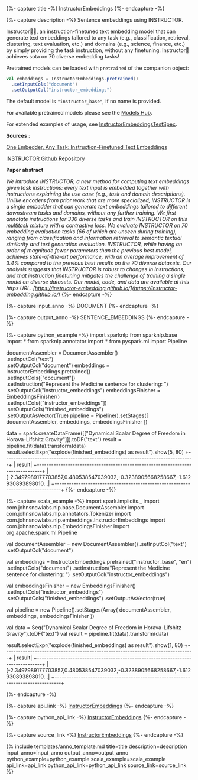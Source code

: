 {%- capture title -%}
InstructorEmbeddings
{%- endcapture -%}

{%- capture description -%}
Sentence embeddings using INSTRUCTOR.

Instructor👨‍🏫, an instruction-finetuned text embedding model that can generate text
embeddings tailored to any task (e.g., classification, retrieval, clustering, text evaluation,
etc.) and domains (e.g., science, finance, etc.) by simply providing the task instruction,
without any finetuning. Instructor👨‍ achieves sota on 70 diverse embedding tasks!

Pretrained models can be loaded with `pretrained` of the companion object:

```scala
val embeddings = InstructorEmbeddings.pretrained()
  .setInputCols("document")
  .setOutputCol("instructor_embeddings")
```

The default model is `"instructor_base"`, if no name is provided.

For available pretrained models please see the
[Models Hub](https://sparknlp.org/models?q=Instructor).

For extended examples of usage, see
[InstructorEmbeddingsTestSpec](https://github.com/JohnSnowLabs/spark-nlp/blob/master/src/test/scala/com/johnsnowlabs/nlp/embeddings/InstructorEmbeddingsTestSpec.scala).

**Sources** :

[One Embedder, Any Task: Instruction-Finetuned Text Embeddings](https://arxiv.org/abs/2212.09741)

[INSTRUCTOR Github Repository](https://github.com/HKUNLP/instructor-embedding/)

**Paper abstract**

*We introduce INSTRUCTOR, a new method for computing text embeddings given task instructions:
every text input is embedded together with instructions explaining the use case (e.g., task
and domain descriptions). Unlike encoders from prior work that are more specialized,
INSTRUCTOR is a single embedder that can generate text embeddings tailored to different
downstream tasks and domains, without any further training. We first annotate instructions for
330 diverse tasks and train INSTRUCTOR on this multitask mixture with a contrastive loss. We
evaluate INSTRUCTOR on 70 embedding evaluation tasks (66 of which are unseen during training),
ranging from classification and information retrieval to semantic textual similarity and text
generation evaluation. INSTRUCTOR, while having an order of magnitude fewer parameters than
the previous best model, achieves state-of-the-art performance, with an average improvement of
3.4% compared to the previous best results on the 70 diverse datasets. Our analysis suggests
that INSTRUCTOR is robust to changes in instructions, and that instruction finetuning
mitigates the challenge of training a single model on diverse datasets. Our model, code, and
data are available at this https URL. [https://instructor-embedding.github.io/](https://instructor-embedding.github.io/)*
{%- endcapture -%}

{%- capture input_anno -%}
DOCUMENT
{%- endcapture -%}

{%- capture output_anno -%}
SENTENCE_EMBEDDINGS
{%- endcapture -%}

{%- capture python_example -%}
import sparknlp
from sparknlp.base import *
from sparknlp.annotator import *
from pyspark.ml import Pipeline

documentAssembler = DocumentAssembler() \
    .setInputCol("text") \
    .setOutputCol("document")
embeddings = InstructorEmbeddings.pretrained() \
    .setInputCols(["document"]) \
    .setInstruction("Represent the Medicine sentence for clustering: ") \
    .setOutputCol("instructor_embeddings")
embeddingsFinisher = EmbeddingsFinisher() \
    .setInputCols(["instructor_embeddings"]) \
    .setOutputCols("finished_embeddings") \
    .setOutputAsVector(True)
pipeline = Pipeline().setStages([
    documentAssembler,
    embeddings,
    embeddingsFinisher
])

data = spark.createDataFrame([["Dynamical Scalar Degree of Freedom in Horava-Lifshitz Gravity"]]).toDF("text")
result = pipeline.fit(data).transform(data)
result.selectExpr("explode(finished_embeddings) as result").show(5, 80)
+--------------------------------------------------------------------------------+
|                                                                          result|
+--------------------------------------------------------------------------------+
|[-2.3497989177703857,0.480538547039032,-0.3238905668258667,-1.612930893898010...|
+--------------------------------------------------------------------------------+
{%- endcapture -%}

{%- capture scala_example -%}
import spark.implicits._
import com.johnsnowlabs.nlp.base.DocumentAssembler
import com.johnsnowlabs.nlp.annotators.Tokenizer
import com.johnsnowlabs.nlp.embeddings.InstructorEmbeddings
import com.johnsnowlabs.nlp.EmbeddingsFinisher
import org.apache.spark.ml.Pipeline

val documentAssembler = new DocumentAssembler()
  .setInputCol("text")
  .setOutputCol("document")

val embeddings = InstructorEmbeddings.pretrained("instructor_base", "en")
  .setInputCols("document")
  .setInstruction("Represent the Medicine sentence for clustering: ")
  .setOutputCol("instructor_embeddings")

val embeddingsFinisher = new EmbeddingsFinisher()
  .setInputCols("instructor_embeddings")
  .setOutputCols("finished_embeddings")
  .setOutputAsVector(true)

val pipeline = new Pipeline().setStages(Array(
  documentAssembler,
  embeddings,
  embeddingsFinisher
))

val data = Seq("Dynamical Scalar Degree of Freedom in Horava-Lifshitz Gravity").toDF("text")
val result = pipeline.fit(data).transform(data)

result.selectExpr("explode(finished_embeddings) as result").show(1, 80)
+--------------------------------------------------------------------------------+
|                                                                          result|
+--------------------------------------------------------------------------------+
|[-2.3497989177703857,0.480538547039032,-0.3238905668258667,-1.612930893898010...|
+--------------------------------------------------------------------------------+

{%- endcapture -%}

{%- capture api_link -%}
[InstructorEmbeddings](/api/com/johnsnowlabs/nlp/embeddings/InstructorEmbeddings)
{%- endcapture -%}

{%- capture python_api_link -%}
[InstructorEmbeddings](/api/python/reference/autosummary/sparknlp/annotator/embeddings/instructor_embeddings/index.html#sparknlp.annotator.embeddings.instructor_embeddings.InstructorEmbeddings)
{%- endcapture -%}

{%- capture source_link -%}
[InstructorEmbeddings](https://github.com/JohnSnowLabs/spark-nlp/tree/master/src/main/scala/com/johnsnowlabs/nlp/embeddings/InstructorEmbeddings.scala)
{%- endcapture -%}

{% include templates/anno_template.md
title=title
description=description
input_anno=input_anno
output_anno=output_anno
python_example=python_example
scala_example=scala_example
api_link=api_link
python_api_link=python_api_link
source_link=source_link
%}